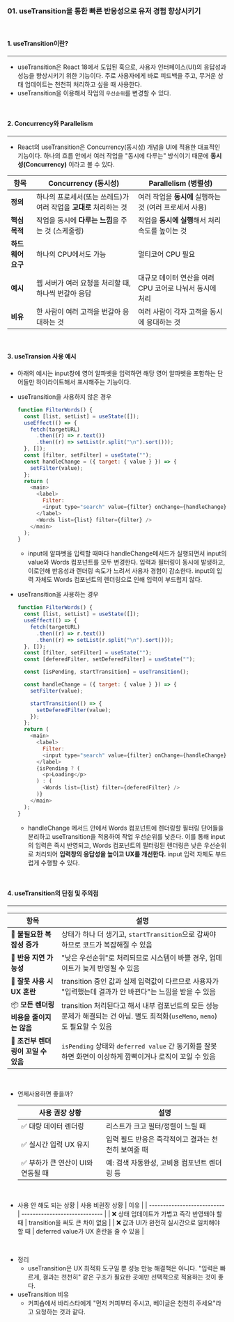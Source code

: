 ### 01. useTransition을 통한 빠른 반응성으로 유저 경험 향상시키기

<br>

#### 1. useTransition이란?

---

- useTransition은 React 18에서 도입된 훅으로, 사용자 인터페이스(UI)의 응답성과 성능을 향상시키기 위한 기능이다.
  주로 사용자에게 바로 피드백을 주고, 무거운 상태 업데이트는 천천히 처리하고 싶을 때 사용한다.
- useTransition을 이용해서 작업의 `우선순위`를 변경할 수 있다.

<br>

#### 2. Concurrency와 Parallelism

---

- React의 useTransition은 Concurrency(동시성) 개념을 UI에 적용한 대표적인 기능이다. 하나의 흐름 안에서 여러 작업을 "동시에 다루는" 방식이기 때문에 **동시성(Concurrency)** 이라고 볼 수 있다.

| 항목              | **Concurrency (동시성)**                                          | **Parallelism (병렬성)**                                |
| ----------------- | ----------------------------------------------------------------- | ------------------------------------------------------- |
| **정의**          | 하나의 프로세서(또는 쓰레드)가 여러 작업을 **교대로** 처리하는 것 | 여러 작업을 **동시에** 실행하는 것 (여러 프로세서 사용) |
| **핵심 목적**     | 작업을 동시에 **다루는 느낌**을 주는 것 (스케줄링)                | 작업을 **동시에 실행**해서 처리 속도를 높이는 것        |
| **하드웨어 요구** | 하나의 CPU에서도 가능                                             | 멀티코어 CPU 필요                                       |
| **예시**          | 웹 서버가 여러 요청을 처리할 때, 하나씩 번갈아 응답               | 대규모 데이터 연산을 여러 CPU 코어로 나눠서 동시에 처리 |
| **비유**          | 한 사람이 여러 고객을 번갈아 응대하는 것                          | 여러 사람이 각자 고객을 동시에 응대하는 것              |

<br>

#### 3. useTransion 사용 예시

- 아래의 예시는 input창에 영어 알파벳을 입력하면 해당 영어 알파벳을 포함하는 단어들만 하이라이트해서 표시해주는 기능이다.
- useTransition을 사용하지 않은 경우

  ```javascript
  function FilterWords() {
    const [list, setList] = useState([]);
    useEffect(() => {
      fetch(targetURL)
        .then((r) => r.text())
        .then((r) => setList(r.split("\n").sort()));
    }, []);
    const [filter, setFilter] = useState("");
    const handleChange = ({ target: { value } }) => {
      setFilter(value);
    };
    return (
      <main>
        <label>
          Filter:
          <input type="search" value={filter} onChange={handleChange} />
        </label>
        <Words list={list} filter={filter} />
      </main>
    );
  }
  ```

  - input에 알파벳을 입력할 때마다 handleChange메서드가 실행되면서 input의 value와 Words 컴포넌트를 모두 변경한다. 입력과 필터링이 동시에 발생하고, 이로인해 반응성과 렌더링 속도가 느려서 사용자 경험이 감소한다. input의 입력 자체도 Words 컴포넌트의 렌더링으로 인해 입력이 부드럽지 않다.

- useTransition을 사용하는 경우

  ```javascript
  function FilterWords() {
    const [list, setList] = useState([]);
    useEffect(() => {
      fetch(targetURL)
        .then((r) => r.text())
        .then((r) => setList(r.split("\n").sort()));
    }, []);
    const [filter, setFilter] = useState("");
    const [deferedFilter, setDeferedFilter] = useState("");

    const [isPending, startTransition] = useTransition();

    const handleChange = ({ target: { value } }) => {
      setFilter(value);

      startTransition(() => {
        setDeferedFilter(value);
      });
    };
    return (
      <main>
        <label>
          Filter:
          <input type="search" value={filter} onChange={handleChange} />
        </label>
        {isPending ? (
          <p>Loading</p>
        ) : (
          <Words list={list} filter={deferedFilter} />
        )}
      </main>
    );
  }
  ```

  - handleChange 메서드 안에서 Words 컴포넌트에 렌더링할 필터링 단어들을 분리하고 useTransition을 적용하여 작업 우선순위를 낮춘다. 이를 통해 input의 입력은 즉시 반영되고, Words 컴포넌트의 필터링된 렌더링은 낮은 우선순위로 처리되어 **입력창의 응답성을 높이고 UX를 개선한다.** input 입력 자체도 부드럽게 수행할 수 있다.

<br>

#### 4. useTransition의 단점 및 주의점

---

| 항목                                    | 설명                                                                                                                          |
| --------------------------------------- | ----------------------------------------------------------------------------------------------------------------------------- |
| 🔻 **불필요한 복잡성 증가**             | 상태가 하나 더 생기고, `startTransition`으로 감싸야 하므로 코드가 복잡해질 수 있음                                            |
| 🐌 **반응 지연 가능성**                 | "낮은 우선순위"로 처리되므로 시스템이 바쁠 경우, 업데이트가 늦게 반영될 수 있음                                               |
| 🧠 **잘못 사용 시 UX 혼란**             | transition 중인 값과 실제 입력값이 다르므로 사용자가 "입력했는데 결과가 안 바뀐다"는 느낌을 받을 수 있음                      |
| 📦 **모든 렌더링 비용을 줄이지는 않음** | transition 처리된다고 해서 내부 컴포넌트의 모든 성능 문제가 해결되는 건 아님. 별도 최적화(`useMemo`, `memo`)도 필요할 수 있음 |
| 🚫 **조건부 렌더링이 꼬일 수 있음**     | `isPending` 상태와 `deferred value` 간 동기화를 잘못하면 화면이 이상하게 깜빡이거나 로직이 꼬일 수 있음                       |

<br>

- 언제사용하면 좋을까?

  | 사용 권장 상황                     | 설명                                                |
  | ---------------------------------- | --------------------------------------------------- |
  | ✅ 대량 데이터 렌더링              | 리스트가 크고 필터/정렬이 느릴 때                   |
  | ✅ 실시간 입력 UX 유지             | 입력 필드 반응은 즉각적이고 결과는 천천히 보여줄 때 |
  | ✅ 부하가 큰 연산이 UI와 연동될 때 | 예: 검색 자동완성, 고비용 컴포넌트 렌더링 등        |

<br>

- 사용 안 해도 되는 상황
  | 사용 비권장 상황 | 이유 |
  | --------------------------- | ----------------------------- |
  | ❌ 상태 업데이트가 가볍고 즉각 반영돼야 할 때 | transition을 써도 큰 차이 없음 |
  | ❌ 값과 UI가 완전히 실시간으로 일치해야 할 때 | deferred value가 UX 혼란을 줄 수 있음 |

<br>

- 정리
  - useTransition은 UX 최적화 도구일 뿐 성능 만능 해결책은 아니다. "입력은 빠르게, 결과는 천천히" 같은 구조가 필요한 곳에만 선택적으로 적용하는 것이 좋다.
- useTransition 비유
  - 커피숍에서 바리스타에게 "먼저 커피부터 주시고, 베이글은 천천히 주세요"라고 요청하는 것과 같다.
